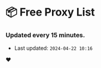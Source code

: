 # :package: Free Proxy List
### Updated every 15 minutes.

- Last updated: `2024-04-22 10:16`

:heart:
